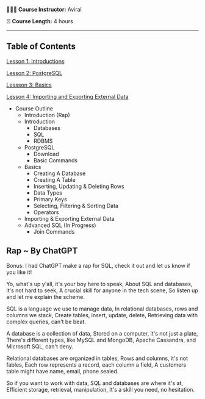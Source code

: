 🧑🏻‍🏫 **Course Instructor:** Aviral 

⏰ **Course Length:** 4 hours

---

## Table of Contents

[Lesson 1: Introductions](https://www.notion.so/Lesson-1-Introduction-c82a2c23b03641f4af76ed51f0bddc25)

[Lesson 2: PostgreSQL](https://www.notion.so/Lesson-2-PostgreSQL-8d169fb57670439688d4ad6317a61b95)

[Lessson 3: Basics](https://www.notion.so/Lesson-3-Basics-1a6621814f4d474f868b213f30131cff)

[Lesson 4: Importing and Exporting External Data](https://www.notion.so/Lesson-4-Importing-and-Exporting-External-Data-ba97672b596e425c98ac352df7f0749b)

- Course Outline
    - Introduction (Rap)
    - Introduction
        - Databases
        - SQL
        - RDBMS
    - PostgreSQL
        - Download
        - Basic Commands
    - Basics
        - Creating A Database
        - Creating A Table
        - Inserting, Updating & Deleting Rows
        - Data Types
        - Primary Keys
        - Selecting, Filtering & Sorting Data
        - Operators
    - Importing & Exporting External Data
    - Advanced SQL (In Progress)
        - Join Commands

## Rap ~ By ChatGPT

Bonus: I had ChatGPT make a rap for SQL, check it out and let us know if you like it!

Yo, what's up y'all, it's your boy here to speak,
About SQL and databases, it's not hard to seek,
A crucial skill for anyone in the tech scene,
So listen up and let me explain the scheme.

SQL is a language we use to manage data,
In relational databases, rows and columns we stack,
Create tables, insert, update, delete,
Retrieving data with complex queries, can't be beat.

A database is a collection of data,
Stored on a computer, it's not just a plate,
There's different types, like MySQL and MongoDB,
Apache Cassandra, and Microsoft SQL, can't deny.

Relational databases are organized in tables,
Rows and columns, it's not fables,
Each row represents a record, each column a field,
A customers table might have name, email, phone sealed.

So if you want to work with data,
SQL and databases are where it's at,
Efficient storage, retrieval, manipulation,
It's a skill you need, no hesitation.